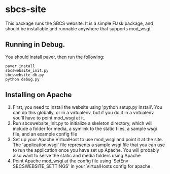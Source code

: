 sbcs-site
=========
This package runs the SBCS website. It is a simple Flask package, and should be installable and runnable anywhere that supports mod_wsgi.

## Running in Debug.

You should install paver, then run the following:

```
paver install
sbcswebsite_init.py
sbcswebsite_db.py
python debug.py
```

## Installing on Apache

1.  First, you need to install the website using 'python setup.py install'. You can do this globally, or in a virtualenv, but if you do it in a virtualenv you'll have to point mod_wsgi at it. 
2.  Run sbcswebsite_init.py to initialize a skeleton directory, which will include a folder for media, a symlink to the static files, a sample wsgi file, and an example config file
3. Set up your Apache VirtualHost to use mod_wsgi and point it at the site. The 'application.wsgi' file represents a sample wsgi file that you can use to run the application once you have set up Apache. You will probably also want to serve the static and media folders using Apache
4.  Point Apache mod_wsgi at the config file using 'SetEnv SBCSWEBSITE_SETTINGS' in your VirtualHosts config for apache.

